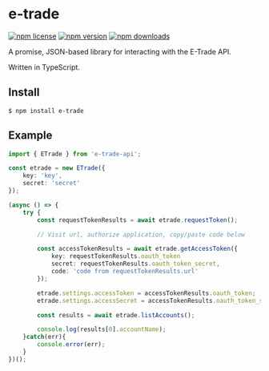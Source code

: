 e-trade
=======

[![npm license](https://img.shields.io/npm/l/e-trade-api.svg)](https://www.npmjs.com/package/e-trade-api) [![npm version](https://img.shields.io/npm/v/e-trade-api.svg)](https://www.npmjs.com/package/e-trade-api) [![npm downloads](https://img.shields.io/npm/dm/e-trade-api.svg)](https://www.npmjs.com/package/e-trade-api)

A promise, JSON-based library for interacting with the E-Trade API.

Written in TypeScript.

Install
-------
```
$ npm install e-trade
```

Example
-------
```typescript
import { ETrade } from 'e-trade-api';

const etrade = new ETrade({
	key: 'key',
	secret: 'secret'
});

(async () => {
	try {
		const requestTokenResults = await etrade.requestToken();

		// Visit url, authorize application, copy/paste code below

		const accessTokenResults = await etrade.getAccessToken({
			key: requestTokenResults.oauth_token
			secret: requestTokenResults.oauth_token_secret,
			code: 'code from requestTokenResults.url'
		});

		etrade.settings.accessToken = accessTokenResults.oauth_token;
		etrade.settings.accessSecret = accessTokenResults.oauth_token_secret;

		const results = await etrade.listAccounts();

		console.log(results[0].accountName);
	}catch(err){
		console.error(err);
	}
})();
```
